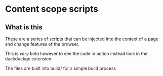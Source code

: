 # Content scope scripts


## What is this

These are a series of scripts that can be injected into the context of a page and change features of the browser.

This is *very beta* however to see the code in action instead look in the duckduckgo extension 

The files are built into build/ for a simple build process

